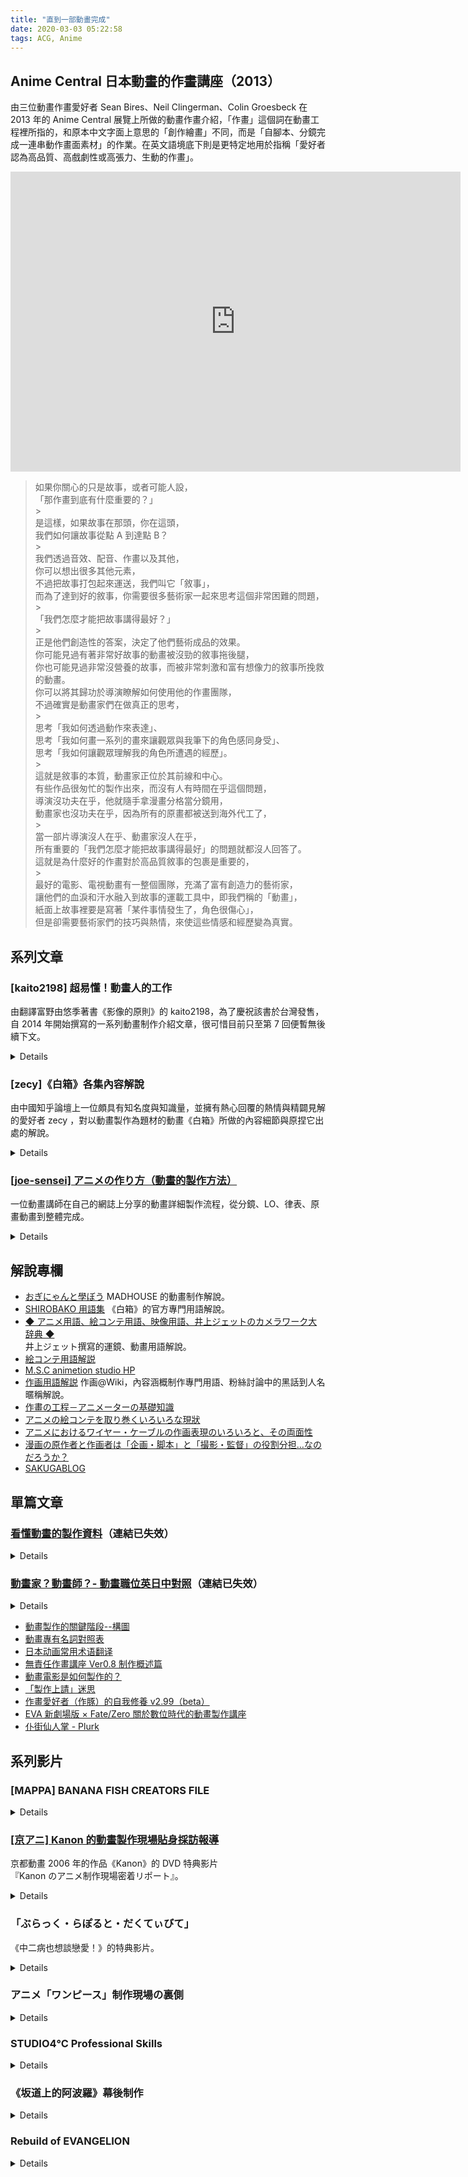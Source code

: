 ```yaml
---
title: "直到一部動畫完成"
date: 2020-03-03 05:22:58
tags: ACG, Anime
---
```


## Anime Central 日本動畫的作畫講座（2013）

由三位動畫作畫愛好者 Sean Bires、Neil Clingerman、Colin Groesbeck 在 2013 年的 Anime Central 展覽上所做的動畫作畫介紹，「作畫」這個詞在動畫工程裡所指的，和原本中文字面上意思的「創作繪畫」不同，而是「自腳本、分鏡完成一連串動作畫面素材」的作業。在英文語境底下則是更特定地用於指稱「愛好者認為高品質、高戲劇性或高張力、生動的作畫」。

<iframe width="720" height="480" title="Anime Central 日本動畫的作畫講座（2013）繁中字幕" src="https://www.youtube.com/embed/xnTBQPoB6yQ" frameborder="0" allow="accelerometer; autoplay; clipboard-write; encrypted-media; gyroscope; picture-in-picture" allowfullscreen></iframe>

> 如果你關心的只是故事，或者可能人設，
> <br>「那作畫到底有什麼重要的？」
> <br> > <br>是這樣，如果故事在那頭，你在這頭，
> <br>我們如何讓故事從點 A 到達點 B？
> <br> > <br>我們透過音效、配音、作畫以及其他，
> <br>你可以想出很多其他元素，
> <br>不過把故事打包起來運送，我們叫它「敘事」，
> <br>而為了達到好的敘事，你需要很多藝術家一起來思考這個非常困難的問題，
> <br> > <br>「我們怎麼才能把故事講得最好？」
> <br> > <br>正是他們創造性的答案，決定了他們藝術成品的效果。
> <br>你可能見過有著非常好故事的動畫被沒勁的敘事拖後腿，
> <br>你也可能見過非常沒營養的故事，而被非常刺激和富有想像力的敘事所挽救的動畫。
> <br>你可以將其歸功於導演瞭解如何使用他的作畫團隊，
> <br>不過確實是動畫家們在做真正的思考，
> <br> > <br>思考「我如何透過動作來表達」、
> <br>思考「我如何畫一系列的畫來讓觀眾與我筆下的角色感同身受」、
> <br>思考「我如何讓觀眾理解我的角色所遭遇的經歷」。
> <br> > <br>這就是敘事的本質，動畫家正位於其前線和中心。
> <br>有些作品很匆忙的製作出來，而沒有人有時間在乎這個問題，
> <br>導演沒功夫在乎，他就隨手拿漫畫分格當分鏡用，
> <br>動畫家也沒功夫在乎，因為所有的原畫都被送到海外代工了，
> <br> > <br>當一部片導演沒人在乎、動畫家沒人在乎，
> <br>所有重要的「我們怎麼才能把故事講得最好」的問題就都沒人回答了。
> <br>這就是為什麼好的作畫對於高品質敘事的包裹是重要的，
> <br> > <br>最好的電影、電視動畫有一整個團隊，充滿了富有創造力的藝術家，
> <br>讓他們的血淚和汗水融入到故事的運載工具中，即我們稱的「動畫」，
> <br>紙面上故事裡要是寫著「某件事情發生了，角色很傷心」，
> <br>但是卻需要藝術家們的技巧與熱情，來使這些情感和經歷變為真實。

## 系列文章

<summary>

### [kaito2198] 超易懂！動畫人的工作

由翻譯富野由悠季著書《影像的原則》的 kaito2198，為了慶祝該書於台灣發售，自 2014 年開始撰寫的一系列動畫制作介紹文章，很可惜目前只至第 7 回便暫無後續下文。

</summary>
<details>

- [第 0 回 日本動畫的製作程序](https://tomino-eizo.blogspot.com/2014/11/0.html)
- [第 1 回 監督（導演）](http://tomino-eizo.blogspot.tw/2014/10/1.html)
- [第 2 回 腳本家（編劇）](http://tomino-eizo.blogspot.tw/2014/11/2.html)
- [第 3 回 分鏡師](http://tomino-eizo.blogspot.tw/2014/11/3.html)
- [第 4 回 演出](http://tomino-eizo.blogspot.tw/2014/11/blog-post_11.html)
- [第 5 回 動畫師](http://tomino-eizo.blogspot.tw/2014/12/5.html)
- [第 6 回 背景](http://tomino-eizo.blogspot.tw/2016/03/blog-post.html)
- [第 7 回 攝影](http://tomino-eizo.blogspot.tw/2016/04/blog-post.html)

</details>

<summary>

### [zecy]《白箱》各集內容解說

由中國知乎論壇上一位頗具有知名度與知識量，並擁有熱心回覆的熱情與精闢見解的愛好者 zecy ，對以動畫製作為題材的動畫《白箱》所做的內容細節與原捏它出處的解說。

</summary>
<details>

#### 第一季

- [《白箱》制作流程图及进度表解说](https://zhuanlan.zhihu.com/p/19867373)
- [《白箱》第 1 集解說](https://zhuanlan.zhihu.com/p/19867387)
- [《白箱》第 2 集解說](https://zhuanlan.zhihu.com/p/19872691)
- [《白箱》第 3 集解說](https://zhuanlan.zhihu.com/p/19877513)
- [《白箱》第 4 集解說](https://zhuanlan.zhihu.com/p/19883352)
- [《白箱》第 5 集解說](https://zhuanlan.zhihu.com/p/19889158)
- [《白箱》第 6 集解說](https://zhuanlan.zhihu.com/p/19894634)
- [《白箱》第 9 集解說](https://zhuanlan.zhihu.com/p/19909601)
- [《白箱》第 10 集解說](https://zhuanlan.zhihu.com/p/19914313)
- [《白箱》第 11 集解說](https://zhuanlan.zhihu.com/p/19919211)
- [《白箱》第 12 集解說 (第一季完)](https://zhuanlan.zhihu.com/p/19926545)

#### 第二季

- [《白箱》第 13 集解說](https://zhuanlan.zhihu.com/p/19934655)
- [《白箱》第 14 集解說](https://zhuanlan.zhihu.com/p/19939207)
- [《白箱》第 15 集解說](https://zhuanlan.zhihu.com/p/19941945)
- [《白箱》第 16 集解說](https://zhuanlan.zhihu.com/p/19949337)
- [《白箱》第 20 集解說](https://zhuanlan.zhihu.com/p/19965236)
- [《白箱》第 21 集解說](https://zhuanlan.zhihu.com/p/19974264)
- [《白箱》第 22 集解說](https://zhuanlan.zhihu.com/p/19976962)
- [《白箱》第 23 集解說](https://zhuanlan.zhihu.com/p/19982613)

</details>

<summary>

### [[joe-sensei] アニメの作り方（動畫的製作方法）](https://home.gamer.com.tw/creationDetail.php?sn=1713276)

一位動畫講師在自己的網誌上分享的動畫詳細製作流程，從分鏡、LO、律表、原畫動畫到整體完成。

</summary>
<details>

- [アニメの作り方](https://ameblo.jp/joe-sensei/entry-12500264899.html)
- [アニメの作り方その２「絵コンテからレイアウト」](https://ameblo.jp/joe-sensei/entry-12500264903.html)
- [アニメの作り方その３](https://ameblo.jp/joe-sensei/entry-12500264919.html)
- [アニメの作り方その４「背景（ＢＧ）」](https://ameblo.jp/joe-sensei/entry-12500264927.html)
- [アニメの作り方その 5「タイムシート」](https://ameblo.jp/joe-sensei/entry-12500264929.html)
- [アニメの作り方その６「原畫・動畫」の１](https://ameblo.jp/joe-sensei/entry-12500264930.html)
- [アニメの作り方その７「原畫・動畫」の２](https://ameblo.jp/joe-sensei/entry-12500264940.html)
- [アニメの作り方その８「原畫・動畫」の３](https://ameblo.jp/joe-sensei/entry-12500264950.html)
- [アニメの作り方その９「最終回」](https://ameblo.jp/joe-sensei/entry-12500264952.html)

</details>

## 解說專欄

- [おぎにゃんと學ぼう](http://www.madhouse.co.jp/special/oginyan/index.html)
  MADHOUSE 的動畫制作解說。
- [SHIROBAKO 用語集](http://shirobako-anime.com/words.html)
  《白箱》的官方專門用語解說。
- [◆ アニメ用語、絵コンテ用語、映像用語、井上ジェットのカメラワーク大辞典 ◆](http://www.inouejet.com/camera/)
  <br>井上ジェット撰寫的運鏡、動畫用語解說。
- [絵コンテ用語解説](http://www.mars.dti.ne.jp/~yato/eva/cont.htm)
- [M.S.C animetion studio HP](http://msc-jp.biz/material/material_html/terms_A.html)
- [作画用語解説](https://www18.atwiki.jp/sakuga/pages/28.html)
  作画@Wiki，內容涵概制作專門用語、粉絲討論中的黑話到人名暱稱解說。
- [作畫の工程－アニメーターの基礎知識](http://animator276.com/%E3%82%A2%E3%83%8B%E3%83%A1%E5%88%B6%E4%BD%9C/%E4%BD%9C%E7%94%BB%E5%B7%A5%E7%A8%8B)
- [アニメの絵コンテを取り巻くいろいろな現狀](http://d.hatena.ne.jp/keroxp/20110201/1296557637)
- [アニメにおけるワイヤー・ケーブルの作画表現のいろいろと、その両面性](http://royal2627.ldblog.jp/archives/48152829.html)
- [漫画の原作者と作画者は「企画・脚本」と「撮影・監督」の役割分担…なのだろうか？](https://togetter.com/li/1081987)
- [SAKUGABLOG](https://blog.sakugabooru.com)

## 單篇文章

<summary>

### [看懂動畫的製作資料](http://blog.roodo.com/just_like/archives/17464035.html)（連結已失效）

</summary>
<details>
本文以日本動畫的資料當例子 。
<br>為什麼是日本動畫？ 因為台灣沒什麼動畫的製作書籍可以參考。
<br>日本動畫多，出的書也多，在台灣取得也很容易。

我們看到的日本商業動畫，幾乎都是手繪，下面的解說都是建構在手繪的 2D 動畫上。

#### 1. 概念圖 IMAGE BOARD（イメージボード）

有些人會將「Image board」和「Story board」搞混。
<br>「Image board」是作品一開始的想像圖，是不完全、片斷的圖，
<br>主要是帶出想要呈現的感覺，非最後影片完成的圖。
<br>「Story board」是實際進入製作後，替影片所繪製的分鏡，
<br>是影片製作必需遵循的設計圖。

參考：
《新子與千年魔法》的概念圖

- http://www.style.fm/as/02_topics/artwork/artwork_maimai1.shtml
- http://www.style.fm/as/02_topics/artwork/artwork_maimai2.shtml
- http://www.style.fm/as/02_topics/artwork/artwork_maimai3.shtml
- http://www.style.fm/as/02_topics/artwork/artwork_maimai4.shtml

《天元突破グレンラガン IMAGE BOARD》書籍內容介紹頁

- http://www.style.fm/book/asa06_glib/contents.shtml

#### 2. 劇本 （「脚本」或「シナリオ」）

也有人直接使用日文漢字稱作「腳本」。

圖出自東販出版的《EVANGELION ORIGINAL TV 版劇本集 3》

上圖是日本劇本的寫法：
<br>「○」圓圈下面寫的是場景
<br>縮排的文字寫的是動作
<br>「＊＊＊」代表的是時間經過

台灣的劇本寫法是用 △ 來代表動作，改成台灣的劇本寫法會變成這樣：

<div class="pd-1 bg-yellow fz-16">
  <div class="mb-1 bd-2">
    場：1
    <br>時：日
    <br>景：明日香母親的葬禮會場
    <br>人：年幼的明日香、明日香爸爸、 弔喪者A、弔喪者B、弔喪者C
  </div>
  △年幼的明日香身著喪服，被爸爸牽著小手，看著來弔喪的賓客。
  <br>△弔喪者（科學家們）小聲的交頭接耳。
  <br>弔喪者A：假設變成了現實，真是因果循環啊。提昌這個理論的人自己成了實驗品。
  <br>弔喪者B：這麼說來，那次接觸實驗是最直接的原因囉？
  <br>弔喪者A：精神崩潰。那就是接觸的結果。
  <br>弔喪者B：可是這樣也未免太殘酷了哪，她竟然留下這麼小的女兒自殺了。
  <br>弔喪者C：不，搞不好不單只是這個原因哦。

△ 年幼的明日香，腦中浮現母親在世時的模樣。

  <div class="mb-1 bd-2">
    場：2
    <br>時：日
    <br>景：醫院 
    <br>人：年幼的明日香、明日香母親
  </div>

△ 母親被關在隔離病房裏，與小明日香隔著玻璃窗相對。
<br>母親：明日香，媽媽呀，今天做了妳最喜歡吃的東西哦。
<br>△ 然而母親這段話，是對著她懷裏抱著的一個娃娃說的。
<br>母親：喏，這麼偏食，那邊的小姊姊會笑妳的。

</div>

※ 其他可以參考[新聞局歷年優良電影劇本／故事得獎名單](http://www.taiwancinema.com/ct.asp?xItem=53024&ctNode=37)（連結已失效），有劇本可以下載。

#### 3. 設定資料

圖出自[《電影版 哆啦 A 夢 大雄與鐵人兵團》日本官網](https://doraeiga.com/2011/museum/)

動畫家需要具備能根據以上的設定圖，畫出各種姿勢和角度、並賦予角色動作的能力。

能擔任動畫角色設定的人，必須是作畫監督等級。
<br>就算是使用漫畫家或插畫家的人物製作動畫，仍會由經驗豐富的動畫家再進行設定一次。
<br>因為非動畫家畫的人物會不適合動畫用，會有過多的裝飾、不利於畫會動的圖，
<br>因此做動畫時需要再經過一次設定。

※ 使用漫畫家或插畫家的人物製作動畫影片，
<br>不代表漫畫家或插畫家有參與實際的動畫製作，
<br>只算是角色原案，不是真正製作動畫的人。

#### 4. 分鏡 （絵コンテ）

也有人稱作「分鏡劇本」或「分鏡腳本」，英文是 Storyboard。

圖出自[《時をかける少女 絵コンテ》內容介紹頁面](http://www.style.fm/book/asa01_tokikake/contents.shtml)

分鏡的目的是在傳達指示，只要能讓閱讀的人看得懂就好，不用花太多心思在圖畫上。
<br>簡單的分鏡表只要有「鏡頭號碼」、「畫面」、「內容」、「台詞」、「時間」即可。
<br>連續畫面會畫上一條線「｜」代表兩個畫面是連續的。

「54+0」代表的是 54 秒又 0 格，前面是秒，後面是格，以 24 進位。
<br>（一般動畫的製作是採取 1 秒 24 格，也就是 24fps。）
<br>「1+12」是 1 秒又 12 格（1.5 秒）
<br>「1+6」是 1 秒又 6 格（1.25 秒）
<br>「1+3」是 1 秒又 3 格（1.125 秒）
<br>「1+0」是 1 秒又 0 格（1 秒）

畫動畫分鏡的注意事項：**一定要寫秒數！**
<br>沒畫過分鏡的人會覺得決定時間很難，所以會直接跳過。
<br>但是等到進入作畫的階段，就會出現不知道該畫多少張的情況，
<br>那是因為分鏡的階段沒有先決定好畫面的時間。
<br>縱使勉強畫出來了，等到進入編輯階段，
<br>又會出現另一個問題：**影片秒數過長或影片秒數不足！**
<br>秒數過長還好，把不重要的部分刪掉就好。
<br>秒數不足，就等於還要把不足的部分畫出來補足。
<br>要補足勢必要增加畫面，但是這裡又會出現問題：
<br>原本的畫面已經具備了起承轉合，再增加畫面可能會破壞原有的結構，
<br>導致最後完成的影片變得鬆散、節奏不佳。

在真人影片的情況下，分鏡不寫秒數是很平常的事，
<br>因為會拍一大堆素材，之後再去剪輯成一段影片。
<br>但是，動畫影片的製作是無中生有，不可能畫了一大堆再去選，既花費時間又花費金錢，
<br>所以在分鏡的階段就要決定好。這就是真人影片和動畫影片在製作上思考方式的不同。

再來，**不能將動畫的分鏡當成漫畫去畫！** <span class="f-gray">（不然會被富野御大罵喔~）</span>
<br>動畫分鏡，除了要具體的寫出秒數外，還要具體寫出要怎麼動作，並用箭頭表達動作方向。當作漫畫來畫，閱讀分鏡的人會不明白動作要怎麼處理，那是在徒增困擾。

※ 另外，日本有所謂的文字分鏡（字コンテ），在寫劇本時順便切分鏡。
<br>在台灣，寫劇本的人在劇本上指定鏡頭運動方式是不被允許的，
<br>因為決定鏡頭運動方式是導演的工作。
<br>劇作家在劇本指定鏡頭運動方式，就是僭越了自己的本分。
<br>（若是導演同意劇作家這麼做，那就沒問題。）

#### 5. 構圖（レイアウト）

畫面構成，英文 Layout，簡稱 L/O。

圖出自：[スタジオジブリ・レイアウト展](https://www.ntv.co.jp/layout/caption/index.html)

紙上有框的，就是 Layout，是用來確認實際作業畫面位置用的。
<br>Layout 是由負責該鏡頭的原畫師去畫，需含有背景。
<br>Layout 檢查完成，確認可以使用後，會分成「作畫用」和「背景用」。
<br>「作畫用」交還給負責該鏡頭的原畫師拿回去畫原畫。
<br>「背景用」通常拿的是影印本，背景畫家則會把這 Layout 當成「背景原圖」，畫出具有細節的完整背景。

有些人會將 Layout 錯認成是分鏡圖，可以比較一下與上面的分鏡格式有什麼不同。

※ 在吉卜力的場合，宮崎駿所畫的分鏡有時候會被放大影印當作 Layout 來使用，
<br>能這麼做是因為宮崎駿的分鏡圖畫得很仔細。
<br>事實上，分鏡並不需要畫到那種程度，分鏡只需要讓閱讀的人看得懂指示即可。

宮崎吾朗所繪製的構圖（Layout）解說：

圖出自：[スタジオジブリ・レイアウトとは？](http://www.ntv.co.jp/layout/about/03.html)

#### 6. 攝影律表

又稱「攝影表」或「X 表」。

表格取自[ニコ－アニ](https://web.archive.org/web/20190111170813/http://nicoani.net/wiki/%E3%82%BF%E3%82%A4%E3%83%A0%E3%82%B7%E3%83%BC%E3%83%88%E3%81%AE%E6%9B%B8%E3%81%8D%E6%96%B9)

攝影律表大同小異，整體看來就是長這樣。
<br>左邊框起來的部分由原畫師寫入，右邊框起來的部分由動畫師寫入。
<br>Camera 亦由原畫師寫入。
<br>一張的秒數是 6 秒，左半部 3 秒，右半部 3 秒。

圖出自橋本敬史的原畫集同人誌《橋本敬史 画集 2》

有圓圈的數字代表原畫，沒有圓圈的就是中間畫。
<br>原畫師的點或撇，代表要交由動畫師中割（加入中間畫）。
<br>數字下面空一格，包含數字本身共 2 格，代表 2 格拍攝。
<br>數字下面空兩格，包含數字本身共 3 格，代表 3 格拍攝。
<br>數字下面沒有空格，數字只有自己 1 格，代表 1 格拍攝。

另外有時會出現有三角形的數字，代表那張是參考用中割草圖。
<br>或是原畫的數字後面被加入 0.5，那是由於已經先畫好前後兩張原畫，後來覺得應該再加一張原畫，而重編號碼又很麻煩，所以直接加上 0.5。

攝影律表要搭配原畫觀看才有意義。

日本動畫的動畫原畫集除了刊載原畫外，通常也會附上律表，對於學習動畫的時間控制（Timing）很有幫助。不過並非每部動畫作品都會出原畫集，只有作畫好（物體動作表現好）的才會出，因為那才有供人學習的價值。

有些動畫作品會因為出色動畫家的參與，某部分的作畫會變好，但以整部作品的平均而言，作畫並沒那麼出色，沒有機會能出原畫集。這時只能轉向日本一年兩次的「コミケ（コミックマーケット）」同人誌即售會去搶購動畫家自己自費出版、記錄工作用的原畫集。

<span class="f-gray">（沒錯，要用搶的。因為有名的優秀動畫家出的原畫集很快就會賣光。只能到拍賣去標價格貴 2~3 倍的轉賣價。 因為會欣賞作畫的人少，動畫家出版的量相對也少，通常賣完就不會再版。）</span>

**※ 動畫原畫集與一般插畫原畫集的差異：**
<br>動畫原畫集收錄的是**用線條表現物體動作**的圖，幾乎無任何彩圖，因為動畫家的工作就是用線條來表現動作，不負責有關色彩的事，只會用色鉛筆的線條指定某個範圍是亮部、某個範圍是陰影。
<br>（不清楚動畫中「原畫（key frame animation）的定義」的人，會說這是黑白草稿，那是用插畫的觀點在看動畫的原畫。）

</details>

<style scoped>
.bg-yellow {
  background: #ffff99;
}
.pd-1 {
  padding: 1em;
}
.mb-1 {
  margin-bottom: 1em;
}
.bd-2 {
  position: relative;
  padding: 2px;
  border: 2px solid black;
}
.bd-2::before {
  content: "";
  position: absolute;
  z-index: 0;
  top: -5px;
  left: -5px;
  right: -5px;
  bottom: -5px;
  border: 2px solid black;
}
.fz-16,
.fz-16 p {
  font-size: 16px !important;
}
.f-gray {
  color: rgb(192, 192, 192);
}
</style>

<summary>

### [動畫家？動畫師？- 動畫職位英日中對照](http://blog.roodo.com/just_like/archives/14901455.html)（連結已失效）

</summary>
<details>
台灣出版的動畫書籍與網路文章，對於「Animator」一詞，翻譯都不一樣。
<br>最典型的就是「動畫家」與「動畫師」的解釋容易讓人搞混。

譯自英文，「動畫家」和「動畫師」都有被使用，兩者指的是同一詞「Animator」：
<br>Animator → 動畫家 或 動畫師

而日本，「動畫家」與「動畫師」詞的用法並不一樣：
<br>動畫家 → アニメーター（Animator）
<br>動畫師 → 動画マン（Inbetweener）

就算是譯自日本，某些書中的アニメーター也同譯自英文的書，動畫家和動畫師並存，原因在於沒有共同譯法。

若把英日文相互對照，
<br>Animator（アニメーター）一律譯成動畫家，不將詞重複，就變成以下這樣：

| 英文                 | 日文                 | 中文                                             |
| -------------------- | -------------------- | ------------------------------------------------ |
| Director             | 監督／演出           | 導演／副導演；日文沒有監督的場合，就是導演的意思 |
| Story Board          | 絵コンテ             | 故事板；分鏡圖                                   |
| Character Design     | キャラクターデザイン | 角色設計；人物設定                               |
| Layout               | レイアウト           | 畫面構成；構圖                                   |
| Supervising Animator | 作画監督             | 作畫指導；作畫監督                               |
| Animator             | アニメーター         | 動畫家                                           |
| Key Animator         | 原画                 | 關鍵動畫家；原畫（原畫師）                       |
| Assistant Animator   | 第二原画             | 助理動畫家；第二原畫（整理原畫的原畫師）         |
| Inbetweener          | 動画                 | 中間畫家；中間畫（動畫師）                       |

※參考自[ディズニーと日本の職種分け対応表](http://animatorweb.jp/pdf/syokusyuwake.pdf)（原網站[アニメーター web](http://animatorweb.jp/thesis.html)）

日文的「動画」，個人比較偏向「中間畫」譯法。
<br>因為日文漢字的關係，導致使用中文的人會直接誤以為「動画」就是「動畫」這個表現媒介，事實上並非如此。就像英文「Inbetween」一樣，只是幫忙連接原畫，讓原畫更順暢的中間畫。而優秀的原畫，就算沒有中間畫，看起來也是動畫，只是沒那麼滑順。所以將「動画」直譯成「動畫」實在挺曖昧的。(當然，如果現在還是稱這類表現方式為「卡通」的話，那就無這個疑慮。但現在的人似乎比較喜歡「動畫」一詞。)

歐美的動畫公司通常規模較大，職務也分的很細；
<br>日本動畫公司相對較小，職務不像歐美分的那麼細。
<br>某些英文動畫職稱，因分工很細而有特別獨立出來的詞；再加上不同公司有不同公司的分法，這裡就直接省略，只寫比較主要的部分。

※此文章指的是手繪動畫的場合。3DCG 電腦動畫那又是另一回事。

</details>

- [動畫製作的關鍵階段--構圖](https://anibox-toon.blogspot.com/2018/11/blog-post.html)
- [動畫專有名詞對照表](https://iamqqq2002.pixnet.net/blog/post/173949732)
- [日本动画常用术语翻译](http://www.anitama.cn/series/27)
- [無責任作畫講座 Ver0.8 制作概述篇](http://safehouset.pixnet.net/blog/post/84882917-%E3%80%90%E5%8B%95%E7%95%AB%E3%80%91%E7%84%A1%E8%B2%AC%E4%BB%BB%E4%BD%9C%E7%95%AB%E8%AC%9B%E5%BA%A7ver0.8-%E5%88%B6%E4%BD%9C%E6%A6%82%E8%BF%B0%E7%AF%87-)
- [動畫電影是如何製作的？](https://www.zhihu.com/question/21446684/answer/18250837)
- [「製作上請」迷思](https://zhuanlan.zhihu.com/p/29986877)
- [作畫愛好者（作豚）的自我修養 v2.99（beta）](https://zhuanlan.zhihu.com/p/20584724)
- [EVA 新劇場版 × Fate/Zero 關於數位時代的動畫製作講座](https://home.gamer.com.tw/creationDetail.php?sn=1782058)
- [仆街仙人掌 - Plurk](https://www.plurk.com/p/kkwgem)

## 系列影片

<summray>

### [MAPPA] BANANA FISH CREATORS FILE

</summray>
<details>

- [第一回「總作畫監督」林明美親手修正亞修全程](https://twitter.com/MAPPA_Info/status/1065639833534631941)
- [第二回「動畫（中割）」英二中割全程（軟體為 RETAS STUDIO 的 Stylos）](https://twitter.com/MAPPA_Info/status/1068180296506503168)
- [第三回「上色」亞修上色全程（軟體為 RETAS STUDIO 的 PaintMan）](https://twitter.com/MAPPA_Info/status/1070713280799358978)
- [第四回「美術」美術背景繪製全程](https://twitter.com/MAPPA_Info/status/1073253744769417216)
- [第五回「3DCG」3DCG 製作全程](https://twitter.com/MAPPA_Info/status/1075790446666936321)
- [最終回「攝影」攝影製作全程](https://twitter.com/MAPPA_Info/status/1075794309755101184)

</details>

<summary>

### [[京アニ] Kanon 的動畫製作現場貼身採訪報導](https://home.gamer.com.tw/creationDetail.php?sn=1818895)

京都動畫 2006 年的作品《Kanon》的 DVD 特典影片
<br>『Kanon のアニメ制作現場密着リポート』。

</summary>
<details>

![](https://images.plurk.com/426eafdd7dd28ee122c00813fdc3a4a7.jpg)

- [第 1 回 「角色設計 ╱ 設定」](http://youtu.be/DojWcXkUBII)
- [第 2 回 「分鏡」](http://youtu.be/76A9WfRiMV8)
- [第 3 回 「作畫討論 ╱ 構圖」](http://youtu.be/agA1l_5rjbQ)
- [第 4 回 「原畫 ╱ 原畫檢查」](http://youtu.be/SYnwj2tXgJ0)
- [第 5 回 「動畫 ╱ 動畫檢查」](http://youtu.be/W-xviuA1K_k)
- [第 6 回 「美術 ╱ 顏色與背景討論」](http://youtu.be/85q2hugqqmQ)
- [第 7 回 「色彩設計 ╱ 上色」](http://youtu.be/fNEi303XReU)
- [第 8 回 「攝影 ╱CG」](http://youtu.be/1dhT2NBoE3Y)

</details>

<summary>

### 「ぶらっく・らぽると・だくてぃびて」

《中二病也想談戀愛！》的特典影片。

</summary>
<details>

- [第 1 回「監督篇」](http://youtu.be/07shKysPKhs)
- [第 2 回「演出、角色設計篇」](http://youtu.be/kq1Vo-CCoOU)
- [第 3 回「總作畫監督、作畫篇」](http://youtu.be/1iBzbG_St2I)
- [第 4 回「色彩設計、上色體驗篇」](http://youtu.be/HrRbVBAfw4U)
- [第 5 回「美術篇」](http://youtu.be/Ffxns1fYPKE)
- [第 6 回「CG、攝影篇」](http://youtu.be/sDIMM5SZUBI)
- [第 7 回「攝影檢查」](http://youtu.be/-paCVp_qYvQ)

</details>

<summary>

### アニメ「ワンピース」制作現場の裏側

</summary>
<details>

- [アニメ「ワンピース」1 枚の原画からアフレコまで：製作現場の裏側](http://youtu.be/PQfj1j9N6Cg)
- [アニメ「ワンピース」制作現場の裏側 潜入ツアー SP](http://youtu.be/xrSolIko1Sc)
- [アニメ「ワンピース」制作現場の裏側 潜入ツアー SP-02](http://youtu.be/GY9pF0lq-Eo)

</details>

<summary>

### STUDIO4℃ Professional Skills

</summary>
<details>

- [STUDIO4℃ Professional Skills #1](http://www.youtube.com/watch?v=uBfcH949ydE)
- [STUDIO4℃ Professional Skills #2](http://www.youtube.com/watch?v=fGDU7iTILfM)
- [STUDIO4℃ Professional Skills #3](http://www.youtube.com/watch?v=NmUQRvXMVY4)
- [STUDIO4℃ Professional Skills #4](http://www.youtube.com/watch?v=Wy0AjHR3pRM)
  [討論串](http://www.facebook.com/groups/166715563401421/permalink/402786369794338/)

</details>

<summary>

### 《坂道上的阿波羅》幕後制作

</summary>
<details>

- [《坂道上的阿波羅》幕後制作（中文）「メイキング映像-Making of Kids On The Slope SESSION #1」 ](http://youtu.be/AtfTPD8K8uc)
- [《坂道上的阿波羅》幕後制作（中文）「メイキング映像-Making of Kids On The Slope SESSION #2」 ](http://youtu.be/jr_ppc_-asg)
- [《坂道上的阿波羅》幕後制作（中文）「メイキング映像-Making of Kids On The Slope SESSION #3」 ](http://youtu.be/KJqbMpUm4NM)
- [《坂道上的阿波羅》幕後制作（中文）「メイキング映像-Making of Kids On The Slope SESSION #4」 ](http://youtu.be/aEUeOEfigCQ)

</details>

<summary>

### Rebuild of EVANGELION

</summary>
<details>

- [Rebuild of EVANGELION:1.01](http://youtu.be/2E03AMmAfQk)
- [Rebuild of EVANGELION:2.02](http://youtu.be/rSM7be6mvio)
- [Omit Scene (C-0821~C-0823)](http://youtu.be/NhcDkP6C-kk)
- [Omit Scene (C-0711~C-0720)](http://youtu.be/AdjcjprjqoI)
- [Omit Scene (C-0740~C-0745)](http://youtu.be/YrOo1yOIir4)
- [Omit Scene (C-0821~C-0823)](http://youtu.be/pcX4YQ9cuM8)

</details>
